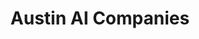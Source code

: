 ---
title: "Austin AI Companies"
excerpt: "List of AI companies in Austin."
type: collection
heat: 9342

query: item.locations contains 'Austin, TX'

topics:
  - AI

images:
  - url: https://upload.wikimedia.org/wikipedia/commons/thumb/a/a5/Austin_Evening.jpg/1200px-Austin_Evening.jpg
    width: 1200
    height: 675
    title: Austin
---
